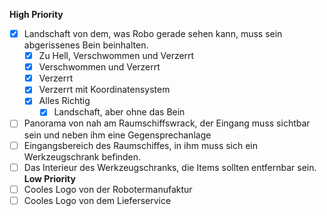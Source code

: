 __High Priority__
- [x] Landschaft von dem, was Robo gerade sehen kann, muss sein abgerissenes Bein beinhalten.
  - [x] Zu Hell, Verschwommen und Verzerrt
  - [x] Verschwommen und Verzerrt
  - [x] Verzerrt
  - [x] Verzerrt mit Koordinatensystem
  - [x] Alles Richtig
    - [x] Landschaft, aber ohne das Bein
- [ ] Panorama von nah am Raumschiffswrack, der Eingang muss sichtbar sein und neben ihm eine Gegensprechanlage
- [ ] Eingangsbereich des Raumschiffes, in ihm muss sich ein Werkzeugschrank befinden.
- [ ] Das Interieur des Werkzeugschranks, die Items sollten entfernbar sein.
__Low Priority__
- [ ] Cooles Logo von der Robotermanufaktur
- [ ] Cooles Logo von dem Lieferservice
